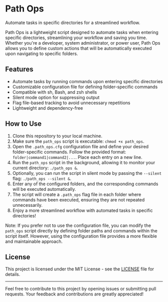 # Path Ops

Automate tasks in specific directories for a streamlined workflow.

Path Ops is a lightweight script designed to automate tasks when entering specific directories, streamlining your workflow and saving you time. Whether you're a developer, system administrator, or power user, Path Ops allows you to define custom actions that will be automatically executed upon navigating to specific folders.

## Features

- Automate tasks by running commands upon entering specific directories
- Customizable configuration file for defining folder-specific commands
- Compatible with sh, Bash, and zsh shells
- Silent mode option for suppressing output
- Flag file-based tracking to avoid unnecessary repetitions
- Lightweight and dependency-free

## How to Use

1. Clone this repository to your local machine.
2. Make sure the `path_ops` script is executable: `chmod +x path_ops`.
3. Open the `.path_ops.cfg` configuration file and define your desired folder-specific commands. Follow the provided format: `folder|command1|command2|...`. Place each entry on a new line.
4. Run the `path_ops` script in the background, allowing it to monitor your current directory: `./path_ops &`.
5. Optionally, you can run the script in silent mode by passing the `--silent` flag: `./path_ops --silent &`.
6. Enter any of the configured folders, and the corresponding commands will be executed automatically.
7. The script will create a `.path_ops` flag file in each folder where commands have been executed, ensuring they are not repeated unnecessarily.
8. Enjoy a more streamlined workflow with automated tasks in specific directories!

Note: If you prefer not to use the configuration file, you can modify the `path_ops` script directly by defining folder paths and commands within the script itself. However, using the configuration file provides a more flexible and maintainable approach.

## License

This project is licensed under the MIT License - see the [LICENSE](LICENSE) file for details.

---

Feel free to contribute to this project by opening issues or submitting pull requests. Your feedback and contributions are greatly appreciated!

